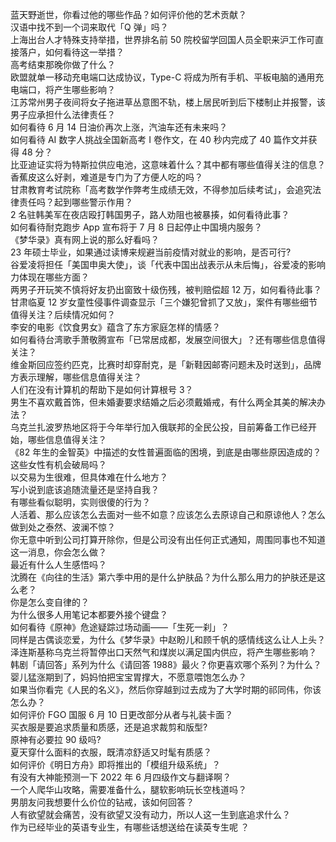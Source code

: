 蓝天野逝世，你看过他的哪些作品？如何评价他的艺术贡献？  
汉语中找不到一个词来取代「Q 弹」吗？  
上海出台人才特殊支持举措，世界排名前 50 院校留学回国人员全职来沪工作可直接落户，如何看待这一举措？  
高考结束那晚你做了什么？  
欧盟就单一移动充电端口达成协议，Type-C 将成为所有手机、平板电脑的通用充电端口，将产生哪些影响？  
江苏常州男子夜间将女子拖进草丛意图不轨，楼上居民听到后下楼制止并报警，该男子应承担什么法律责任？  
如何看待 6 月 14 日油价再次上涨，汽油车还有未来吗？  
如何看待 AI 数字人挑战全国新高考 Ⅰ 卷作文，在 40 秒内完成了 40 篇作文并获得 48 分？  
比亚迪证实将为特斯拉供应电池，这意味着什么？其中都有哪些值得关注的信息？  
香蕉皮这么好剥，难道是专门为了方便人吃的吗？  
甘肃教育考试院称「高考数学作弊考生成绩无效，不得参加后续考试」，会追究法律责任吗？起到哪些警示作用？  
2 名驻韩美军在夜店殴打韩国男子，路人劝阻也被暴揍，如何看待此事？  
如何看待耐克跑步 App 宣布将于 7 月 8 日起停止中国境内服务？  
《梦华录》真有网上说的那么好看吗？  
23 年硕士毕业，如果通过读博来规避当前疫情对就业的影响，是否可行?  
谷爱凌将担任「美国申奥大使」，谈「代表中国出战表示从未后悔」，谷爱凌的影响力体现在哪些方面？  
两男子开玩笑不慎将好友扔出窗致十级伤残，被判赔偿超 12 万，如何看待此事？  
甘肃临夏 12 岁女童性侵事件调查显示「三个嫌犯曾抓了又放」，案件有哪些细节值得关注？后续情况如何？  
李安的电影《饮食男女》蕴含了东方家庭怎样的情感？  
如何看待台湾歌手萧敬腾宣布「已常居成都，发展空间很大」？还有哪些信息值得关注？  
维金斯回应签约匹克，比赛时却穿耐克，是「新鞋因邮寄问题未及时送到」，品牌方表示理解，哪些信息值得关注？  
人们在没有计算机的帮助下是如何计算根号 3？  
男生不喜欢戴首饰，但未婚妻要求结婚之后必须戴婚戒，有什么两全其美的解决办法？  
乌克兰扎波罗热地区将于今年举行加入俄联邦的全民公投，目前筹备工作已经开始，哪些信息值得关注？  
《82 年生的金智英》中描述的女性普遍面临的困境，到底是由哪些原因造成的？这些女性有机会破局吗？  
以交易为生很难，但具体难在什么地方？  
写小说到底该追随流量还是坚持自我？  
有哪些看似聪明，实则很傻的行为？  
人活着、那么应该怎么去面对一些不如意？应该怎么去原谅自己和原谅他人？怎么做到处之泰然、波澜不惊？  
你无意中听到公司打算开除你，但是公司没有出任何正式通知，周围同事也不知道这一消息，你会怎么做？  
最近有什么人生感悟吗？  
沈腾在《向往的生活》第六季中用的是什么护肤品？为什么那么用力的护肤还是这么老？  
你是怎么变自律的？  
为什么很多人用笔记本都要外接个键盘？  
如何看待《原神》危途疑踪过场动画——「生死一刹」？  
同样是古偶谈恋爱，为什么《梦华录》中赵盼儿和顾千帆的感情线这么让人上头？  
泽连斯基称乌克兰将暂停出口天然气和煤炭以满足国内供应，将产生哪些影响？  
韩剧「请回答」系列为什么《请回答 1988》最火？你更喜欢哪个系列？为什么？  
婴儿猛涨期到了，妈妈怕把宝宝胃撑大，不愿意喂饱怎么办？  
如果当你看完《人民的名义》，然后你穿越到过去成为了大学时期的祁同伟，你该怎么办？  
如何评价 FGO 国服 6 月 10 日更改部分从者与礼装卡面？  
买衣服是要追求质量和质感，还是追求裁剪和版型?  
原神有必要拉 90 级吗?  
夏天穿什么面料的衣服，既清凉舒适又时髦有质感？  
如何评价《明日方舟》即将推出的「模组升级系统」？  
有没有大神能预测一下 2022 年 6 月四级作文与翻译啊？  
一个人爬华山攻略，需要准备什么，腿软影响玩长空栈道吗？  
男朋友问我想要什么价位的钻戒，该如何回答？  
人有欲望就会痛苦，没有欲望又没有动力，所以人这一生到底追求什么？  
作为已经毕业的英语专业生，有哪些话想送给在读英专生呢 ？  
